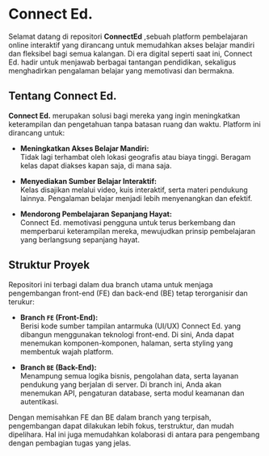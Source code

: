 # Connect Ed.

Selamat datang di repositori **ConnectEd**  ,sebuah platform pembelajaran online interaktif yang dirancang untuk memudahkan akses belajar mandiri dan fleksibel bagi semua kalangan. Di era digital seperti saat ini, Connect Ed. hadir untuk menjawab berbagai tantangan pendidikan, sekaligus menghadirkan pengalaman belajar yang memotivasi dan bermakna.

## Tentang Connect Ed.

**Connect Ed.** merupakan solusi bagi mereka yang ingin meningkatkan keterampilan dan pengetahuan tanpa batasan ruang dan waktu. Platform ini dirancang untuk:

- **Meningkatkan Akses Belajar Mandiri:**  
  Tidak lagi terhambat oleh lokasi geografis atau biaya tinggi. Beragam kelas dapat diakses kapan saja, di mana saja.
  
- **Menyediakan Sumber Belajar Interaktif:**  
  Kelas disajikan melalui video, kuis interaktif, serta materi pendukung lainnya. Pengalaman belajar menjadi lebih menyenangkan dan efektif.
  
- **Mendorong Pembelajaran Sepanjang Hayat:**  
  Connect Ed. memotivasi pengguna untuk terus berkembang dan memperbarui keterampilan mereka, mewujudkan prinsip pembelajaran yang berlangsung sepanjang hayat.

## Struktur Proyek

Repositori ini terbagi dalam dua branch utama untuk menjaga pengembangan front-end (FE) dan back-end (BE) tetap terorganisir dan terukur:

- **Branch `FE` (Front-End):**  
  Berisi kode sumber tampilan antarmuka (UI/UX) Connect Ed. yang dibangun menggunakan teknologi front-end. Di sini, Anda dapat menemukan komponen-komponen, halaman, serta styling yang membentuk wajah platform.

- **Branch `BE` (Back-End):**  
  Menampung semua logika bisnis, pengolahan data, serta layanan pendukung yang berjalan di server. Di branch ini, Anda akan menemukan API, pengaturan database, serta modul keamanan dan autentikasi.

Dengan memisahkan FE dan BE dalam branch yang terpisah, pengembangan dapat dilakukan lebih fokus, terstruktur, dan mudah dipelihara. Hal ini juga memudahkan kolaborasi di antara para pengembang dengan pembagian tugas yang jelas.
